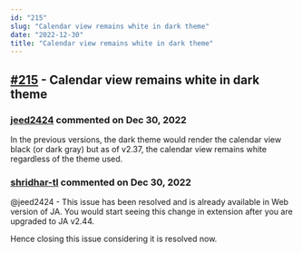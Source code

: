 ```yaml
---
id: "215"
slug: "Calendar view remains white in dark theme"
date: "2022-12-30"
title: "Calendar view remains white in dark theme"
---
```



## [#215](https://github.com/shridhar-tl/jira-assistant/issues/215) - Calendar view remains white in dark theme

### [jeed2424](https://github.com/jeed2424) commented on Dec 30, 2022

In the previous versions, the dark theme would render the calendar view black (or dark gray) but as of v2.37, the calendar view remains white regardless of the theme used.

### [shridhar-tl](https://github.com/shridhar-tl) commented on Dec 30, 2022

@jeed2424 - This issue has been resolved and is already available in Web version of JA. You would start seeing this change in extension after you are upgraded to JA v2.44.

Hence closing this issue considering it is resolved now.
